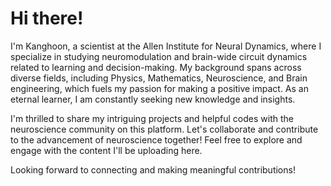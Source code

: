 # Hi there!
I'm Kanghoon, a scientist at the Allen Institute for Neural Dynamics, where I specialize in studying neuromodulation and brain-wide circuit dynamics related to learning and decision-making. My background spans across diverse fields, including Physics, Mathematics, Neuroscience, and Brain engineering, which fuels my passion for making a positive impact. As an eternal learner, I am constantly seeking new knowledge and insights.

I'm thrilled to share my intriguing projects and helpful codes with the neuroscience community on this platform. Let's collaborate and contribute to the advancement of neuroscience together! Feel free to explore and engage with the content I'll be uploading here.

Looking forward to connecting and making meaningful contributions!
